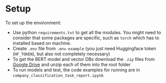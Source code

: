 # Setup

To set up the environment:

- Use python `requirements.txt` to get all the modules. You might need to consider that some packages are specific, such as `torch` which has to installed based on machine.
- Create `.env` file from `.env-example` (you just need Huggingface token (`HF_TOKEN`), but also not completely necessary)
- To get the BERT model and vector DBs download the `.zip` files from [Google Drive](https://drive.google.com/drive/folders/1V8vEAu6_RKg5DtShAbetnE_IJHWyLJab?usp=sharing) and unzip each of them into the root folder
- To run models and test, the code examples for running are in `company_classification_task_report.ipynb`